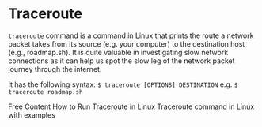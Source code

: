 # Traceroute

`traceroute` command is a command in Linux that prints the route a network packet takes from its source (e.g. your computer) to the destination host (e.g., roadmap.sh). It is quite valuable in investigating slow network connections as it can help us spot the slow leg of the network packet journey through the internet.

It has the following syntax: `$ traceroute [OPTIONS] DESTINATION` e.g. `$ traceroute roadmap.sh`

<ResourceGroupTitle>Free Content</ResourceGroupTitle>
<BadgeLink colorScheme='yellow' badgeText='Read' href='https://linuxhint.com/run_traceroute_linux/'>How to Run Traceroute in Linux</BadgeLink>
<BadgeLink colorScheme='yellow' badgeText='Read' href='https://www.geeksforgeeks.org/traceroute-command-in-linux-with-examples/'>Traceroute command in Linux with examples</BadgeLink>
